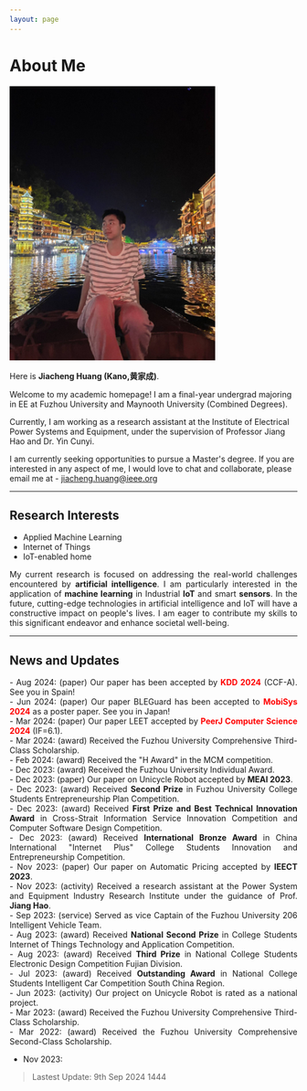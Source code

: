 ```yaml
---
layout: page
---
```


# About Me

<img src="/images/jiachenghuang.jpg" class="floatpic" width="360" height="480">

Here is **Jiacheng Huang (Kano,黄家成)**.


Welcome to my academic homepage! I am a final-year undergrad majoring in EE at Fuzhou University and Maynooth University (Combined Degrees). 

Currently, I am working as a research assistant at the Institute of Electrical Power Systems and Equipment, under the supervision of Professor Jiang Hao and Dr. Yin Cunyi.

I am currently seeking opportunities to pursue a Master's degree. If you are interested in any aspect of me, I would love to chat and collaborate, please email me at - jiacheng.huang@ieee.org

---

## Research Interests

- Applied Machine Learning
- Internet of Things
- IoT-enabled home

<div style="text-align: justify;">
My current research is focused on addressing the real-world challenges encountered by <strong>artificial intelligence</strong>. I am particularly interested in the application of <strong>machine learning</strong> in Industrial <strong>IoT</strong> and smart <strong>sensors</strong>. In the future, cutting-edge technologies in artificial intelligence and IoT will have a constructive impact on people's lives. I am eager to contribute my skills to this significant endeavor and enhance societal well-being.
</div>

---

## News and Updates

<div style="text-align: justify;">
- Aug 2024: (paper) Our paper has been accepted by <strong><font color='red'>KDD 2024</font></strong> (CCF-A). See you in Spain!<br>
- Jun 2024: (paper) Our paper BLEGuard has been accepted to <strong><font color='red'>MobiSys 2024</font></strong> as a poster paper. See you in Japan!<br>
- Mar 2024: (paper) Our paper LEET accepted by <strong><font color='red'>PeerJ Computer Science 2024</font></strong> (IF=6.1).<br>
- Mar 2024: (award) Received the Fuzhou University Comprehensive Third-Class Scholarship.<br>
- Feb 2024: (award) Received the "H Award" in the MCM competition.<br>
- Dec 2023: (award) Received the Fuzhou University Individual Award.<br>
- Dec 2023: (paper) Our paper on Unicycle Robot accepted by <strong>MEAI 2023</strong>.<br>
- Dec 2023: (award) Received <strong>Second Prize</strong> in Fuzhou University College Students Entrepreneurship Plan Competition.<br>
- Dec 2023: (award) Received <strong>First Prize and Best Technical Innovation Award</strong> in Cross-Strait Information Service Innovation Competition and Computer Software Design Competition.<br>
- Dec 2023: (award) Received <strong>International Bronze Award</strong> in China International "Internet Plus" College Students Innovation and Entrepreneurship Competition.<br>
- Nov 2023: (paper) Our paper on Automatic Pricing accepted by <strong>IEECT 2023</strong>.<br>
- Nov 2023: (activity) Received a research assistant at the Power System and Equipment Industry Research Institute under the guidance of Prof. <strong>Jiang Hao</strong>.<br>
- Sep 2023: (service) Served as vice Captain of the Fuzhou University 206 Intelligent Vehicle Team.<br>
- Aug 2023: (award) Received <strong>National Second Prize</strong> in College Students Internet of Things Technology and Application Competition.<br>
- Aug 2023: (award) Received <strong>Third Prize</strong> in National College Students Electronic Design Competition Fujian Division.<br>
- Jul 2023: (award) Received <strong>Outstanding Award</strong> in National College Students Intelligent Car Competition South China Region.<br>
- Jun 2023: (activity) Our project on Unicycle Robot is rated as a national project.<br>
- Mar 2023: (award) Received the Fuzhou University Comprehensive Third-Class Scholarship.<br>
- Mar 2022: (award) Received the Fuzhou University Comprehensive Second-Class Scholarship.
</div>


- Nov 2023: 

> Lastest Update: 9th Sep 2024 1444
